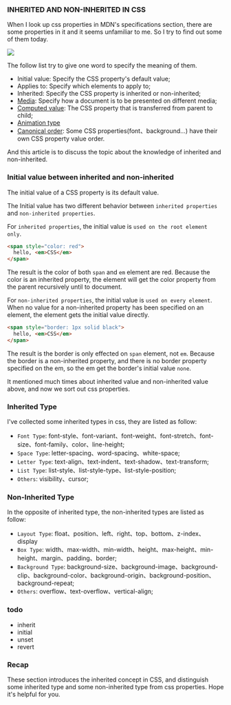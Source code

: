 ### INHERITED AND NON-INHERITED IN CSS

When I look up css properties in MDN's specifications section, there are some properties in it and it seems unfamiliar to me. So I try to find out some of them today.

![](http://with.muyunyun.cn/b22bcdb94d354d3f301cae7997d9cd17.jpg)

The follow list try to give one word to specify the meaning of them.

* Initial value: Specify the CSS property's default value;
* Applies to: Specify which elements to apply to;
* Inherited: Specify the CSS property is inherited or non-inherited;
* [Media](https://www.w3.org/TR/css3-mediaqueries/): Specify how a document is to be presented on different media;
* [Computed value](https://developer.mozilla.org/en-US/docs/Web/CSS/computed_value): The CSS property that is transferred from parent to child;
* [Animation type](https://drafts.csswg.org/web-animations/#animation-type)
* [Canonical order](https://developer.mozilla.org/en-US/docs/Glossary/Canonical_order): Some CSS properties(font、background...) have their own CSS property value order.

And this article is to discuss the topic about the knowledge of inherited and non-inherited.

### Initial value between inherited and non-inherited

The initial value of a CSS property is its default value.

The Initial value has two different behavior between `inherited properties` and `non-inherited properties`.

For `inherited properties`, the initial value is `used on the root element only`.

```html
<span style="color: red">
  hello, <em>CSS</em>
</span>
```

The result is the color of both `span` and `em` element are red. Because the color is an inherited property, the element will get the color property from the parent recursively until to document.

For `non-inherited properties`, the initial value is `used on every element`. When no value for a non-inherited property has been specified on an element, the element gets the initial value directly.

```html
<span style="border: 1px solid black">
  hello, <em>CSS</em>
</span>
```

The result is the border is only effected on `span` element, not `em`. Because the border is a non-inherited property, and there is no border property specified on the em, so the em get the border's initial value `none`.

It mentioned much times about inherited value and non-inherited value above, and now we sort out css properties.

### Inherited Type

I've collected some inherited types in css, they are listed as follow:

* `Font Type`: font-style、font-variant、font-weight、font-stretch、font-size、font-family、color、line-height;
* `Space Type`: letter-spacing、word-spacing、white-space;
* `Letter Type`: text-align、text-indent、text-shadow、text-transform;
* `List Type`: list-style、list-style-type、list-style-position;
* `Others`: visibility、cursor;

### Non-Inherited Type

In the opposite of inherited type, the non-inherited types are listed as follow:

* `Layout Type`: float、position、left、right、top、bottom、z-index、display
* `Box Type`: width、max-width、min-width、height、max-height、min-height、margin、padding、border;
* `Background Type`: background-size、background-image、background-clip、background-color、background-origin、background-position、background-repeat;
* `Others`: overflow、text-overflow、vertical-align;

### todo

* inherit
* initial
* unset
* revert

### Recap

These section introduces the inherited concept in CSS, and distinguish some inherited type and some non-inherited type from css properties. Hope it's helpful for you.